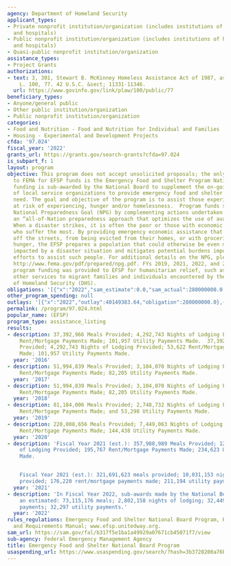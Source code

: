 ```yaml
---
agency: Department of Homeland Security
applicant_types:
- Private nonprofit institution/organization (includes institutions of higher education
  and hospitals)
- Public nonprofit institution/organization (includes institutions of higher education
  and hospitals)
- Quasi-public nonprofit institution/organization
assistance_types:
- Project Grants
authorizations:
- text: 3, 301, Stewart B. McKinney Homeless Assistance Act of 1987, as amended. Pub.
    L. 100, 77. 42 U.S.C. &sect; 11331-11346.
  url: https://www.govinfo.gov/link/plaw/100/public/77
beneficiary_types:
- Anyone/general public
- Other public institution/organization
- Public nonprofit institution/organization
categories:
- Food and Nutrition - Food and Nutrition for Individual and Families
- Housing - Experimental and Development Projects
cfda: '97.024'
fiscal_year: '2022'
grants_url: https://grants.gov/search-grants?cfda=97.024
is_subpart_f: 1
layout: program
objective: This program does not accept unsolicited proposals; the only eligible applicant
  to FEMA for EFSP funds is the Emergency Food and Shelter Program National Board.  EFSP
  funding is sub-awarded by the National Board to supplement the on-going efforts
  of local service organizations to provide emergency food and shelter to those in
  need. The goal and objective of the program is to assist those experiencing, or
  at risk of experiencing, hunger and/or homelessness.  Program funds support the
  National Preparedness Goal (NPG) by complementing actions undertaken to achieve
  an “all-of-Nation preparedness approach that optimizes the use of available resources.”
  When a disaster strikes, it is often the poor or those with economic vulnerabilities
  who suffer the most. By providing emergency economic assistance that keeps people
  off the streets, from being evicted from their homes, or with groceries to prevent
  hunger, the EFSP prepares a population that could otherwise be even more adversely
  impacted by a disaster situation and mitigates potential burdens imposed on recovery
  efforts to assist such people. For additional details on the NPG, please refer to
  http://www.fema.gov/pdf/prepared/npg.pdf. FYs 2019, 2021, 2022, and 2023 supplemental
  program funding was provided to EFSP for humanitarian relief, such as shelter and
  other services to migrant families and individuals encountered by the U.S. Department
  of Homeland Security (DHS).
obligations: '[{"x":"2022","sam_estimate":0.0,"sam_actual":280000000.0,"usa_spending_actual":280000000.0},{"x":"2023","sam_estimate":555000000.0,"sam_actual":0.0,"usa_spending_actual":555000000.0},{"x":"2024","sam_estimate":130000000.0,"sam_actual":0.0,"usa_spending_actual":117000000.0}]'
other_program_spending: null
outlays: '[{"x":"2022","outlay":40149383.64,"obligation":280000000.0},{"x":"2023","outlay":92718602.25,"obligation":555000000.0},{"x":"2024","outlay":0.0,"obligation":117000000.0}]'
permalink: /program/97.024.html
popular_name: (EFSP)
program_type: assistance_listing
results:
- description: 37,392,966 Meals Provided; 4,292,743 Nights of Lodging Provided; 53,622
    Rent/Mortgage Payments Made; 101,957 Utility Payments Made.  37,392,966 Meals
    Provided; 4,292,743 Nights of Lodging Provided; 53,622 Rent/Mortgage Payments
    Made; 101,957 Utility Payments Made.
  year: '2016'
- description: 51,994,839 Meals Provided; 3,104,070 Nights of Lodging Provided; 75,100
    Rent/Mortgage Payments Made; 82,205 Utility Payments Made.
  year: '2017'
- description: 51,994,839 Meals Provided; 3,104,070 Nights of Lodging Provided; 75,100
    Rent/Mortgage Payments Made; 82,205 Utility Payments Made.
  year: '2018'
- description: 81,184,006 Meals Provided; 2,748,732 Nights of Lodging Provided; 44,472
    Rent/Mortgage Payments Made; and 53,298 Utility Payments Made.
  year: '2019'
- description: 220,008,656 Meals Provided; 7,449,063 Nights of Lodging Provided; 120,519
    Rent/Mortgage Payments Made; 144,438 Utility Payments Made.
  year: '2020'
- description: 'Fiscal Year 2021 (est.): 357,988,989 Meals Provided; 12,100,219 Nights
    of Lodging Provided; 195,767 Rent/Mortgage Payments Made; 234,623 Utility Payments
    Made.


    Fiscal Year 2021 (est.): 321,691,623 meals provided; 10,031,153 nights of lodging
    provided; 176,220 rent/mortgage payments made; 211,194 utility payments made.'
  year: '2021'
- description: 'In Fiscal Year 2022, sub-awards made by the National Board provided
    an estimated: 73,115,176 meals; 2,802,158 nights of lodging; 32,449 rent/mortgage
    payments; 32,297 utility payments.'
  year: '2022'
rules_regulations: Emergency Food and Shelter National Board Program, Responsibilities
  and Requirements Manual; www.efsp.unitedway.org.
sam_url: https://sam.gov/fal/b317f5e1ba1a49929a07671cb45071f7/view
sub-agency: Federal Emergency Management Agency
title: Emergency Food and Shelter National Board Program
usaspending_url: https://www.usaspending.gov/search/?hash=3b3720200a76b52a276e7ec583e2e5e9
---
```

